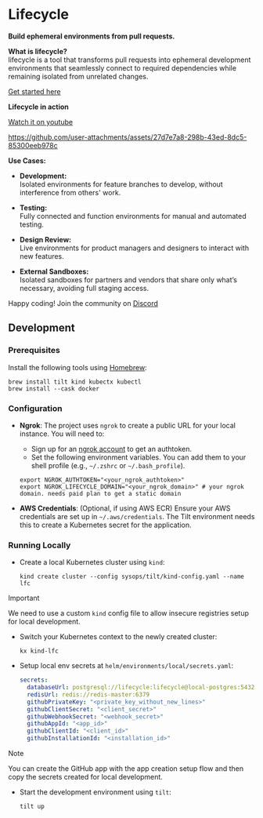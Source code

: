 # Lifecycle

**Build ephemeral environments from pull requests.**

**What is lifecycle?**  
lifecycle is a tool that transforms pull requests into ephemeral development environments that seamlessly connect to required dependencies while remaining isolated from unrelated changes.

[Get started here](https://goodrxoss.github.io/lifecycle-docs)

**Lifecycle in action**

[Watch it on youtube](https://youtu.be/ld9rWBPU3R8)

<https://github.com/user-attachments/assets/27d7e7a8-298b-43ed-8dc5-85300eeb978c>

**Use Cases:**

- **Development:**  
  Isolated environments for feature branches to develop, without interference from others' work.

- **Testing:**  
  Fully connected and function environments for manual and automated testing.

- **Design Review:**  
  Live environments for product managers and designers to interact with new features.

- **External Sandboxes:**  
  Isolated sandboxes for partners and vendors that share only what’s necessary, avoiding full staging access.

Happy coding! Join the community on [Discord](https://discord.gg/TEtKgCs8T8)


## Development

### Prerequisites

Install the following tools using [Homebrew](https://brew.sh/):

```shell
brew install tilt kind kubectx kubectl
brew install --cask docker
```

### Configuration

-  **Ngrok**:
    The project uses `ngrok` to create a public URL for your local instance. You will need to:
    -   Sign up for an [ngrok account](https://dashboard.ngrok.com/signup) to get an authtoken.
    -   Set the following environment variables. You can add them to your shell profile (e.g., `~/.zshrc` or `~/.bash_profile`).

    ```shell
    export NGROK_AUTHTOKEN="<your_ngrok_authtoken>"
    export NGROK_LIFECYCLE_DOMAIN="<your_ngrok_domain>" # your ngrok domain. needs paid plan to get a static domain
    ```

-  **AWS Credentials**: (Optional, if using AWS ECR)
    Ensure your AWS credentials are set up in `~/.aws/credentials`. The Tilt environment needs this to create a Kubernetes secret for the application.

### Running Locally

-  Create a local Kubernetes cluster using `kind`:
    ```shell
    kind create cluster --config sysops/tilt/kind-config.yaml --name lfc
    ```
> [!IMPORTANT]  
> We need to use a custom `kind` config file to allow insecure registries setup for local development.

-  Switch your Kubernetes context to the newly created cluster:
    ```shell
    kx kind-lfc
    ```

-  Setup local env secrets at `helm/environments/local/secrets.yaml`:
    ```yaml
    secrets:
      databaseUrl: postgresql://lifecycle:lifecycle@local-postgres:5432/lifecycle
      redisUrl: redis://redis-master:6379
      githubPrivateKey: "<private_key_without_new_lines>"
      githubClientSecret: "<client_secret>"
      githubWebhookSecret: "<webhook_secret>"
      githubAppId: "<app_id>"
      githubClientId: "<client_id>"
      githubInstallationId: "<installation_id>"
    ```
> [!NOTE]  
> You can create the GitHub app with the app creation setup flow and then copy the secrets created for local development.

-  Start the development environment using `tilt`:
    ```shell
    tilt up
    ```